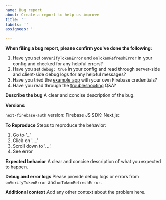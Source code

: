 ```yaml
---
name: Bug report
about: Create a report to help us improve
title: ''
labels: ''
assignees: ''

---
```


**When filing a bug report, please confirm you've done the following:**

1. Have you set `onVerifyTokenError` and `onTokenRefreshError` in your config and checked for any helpful errors?
2. Have you set `debug: true` in your config and read through server-side and client-side debug logs for any helpful messages?
3. Have you tried the [example app](https://github.com/gladly-team/next-firebase-auth/tree/v1.x/example) with your own Firebase credentials?
4. Have you read through the [troubleshooting](https://github.com/gladly-team/next-firebase-auth/tree/v1.x#troubleshooting) Q&A?

**Describe the bug**
A clear and concise description of the bug.

**Versions**

`next-firebase-auth` version: 
Firebase JS SDK: 
Next.js: 

**To Reproduce**
Steps to reproduce the behavior:
1. Go to '...'
2. Click on '....'
3. Scroll down to '....'
4. See error

**Expected behavior**
A clear and concise description of what you expected to happen.

**Debug and error logs**
Please provide debug logs or errors from `onVerifyTokenError` and `onTokenRefreshError`.

**Additional context**
Add any other context about the problem here.
